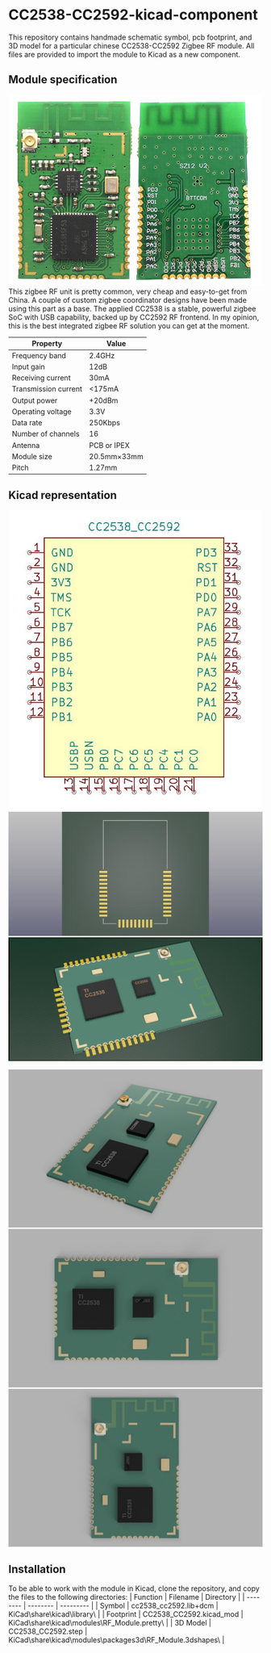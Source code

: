 # CC2538-CC2592-kicad-component
This repository contains handmade schematic symbol, pcb footprint, and 3D model for a particular chinese CC2538-CC2592 Zigbee RF module. All files are provided to import the module to Kicad as a new component. 

## Module specification
![module](graphics/module.jpg)
This zigbee RF unit is pretty common, very cheap and easy-to-get from China. A couple of custom zigbee coordinator designs have been made using this part as a base. The applied CC2538 is a stable, powerful zigbee SoC with USB capability, backed up by CC2592 RF frontend. In my opinion, this is the best integrated zigbee RF solution you can get at the moment.

| Property | Value |
| -------- | ----- |
| Frequency band | 2.4GHz |
| Input gain | 12dB |
| Receiving current | 30mA |
| Transmission current | <175mA |
| Output power | +20dBm |
| Operating voltage | 3.3V |
| Data rate | 250Kbps |
| Number of channels | 16 |
| Antenna | PCB or IPEX |
| Module size | 20.5mm×33mm |
| Pitch | 1.27mm |

## Kicad representation

![symbol](graphics/kicad_symbol.jpg)
![footprint](graphics/kicad_footprint.jpg)
![model](graphics/kicad_model.jpg)

![render1](graphics/render1.jpg)
![render2](graphics/render2.jpg)
![render3](graphics/render3.jpg)

## Installation
To be able to work with the module in Kicad, clone the repository, and copy the files to the following directories:
| Function | Filename | Directory |
| -------- | -------- | --------- |
| Symbol | cc2538_cc2592.lib+dcm | KiCad\share\kicad\library\ |
| Footprint | CC2538_CC2592.kicad_mod | KiCad\share\kicad\modules\RF_Module.pretty\ |
| 3D Model | CC2538_CC2592.step | KiCad\share\kicad\modules\packages3d\RF_Module.3dshapes\ |
